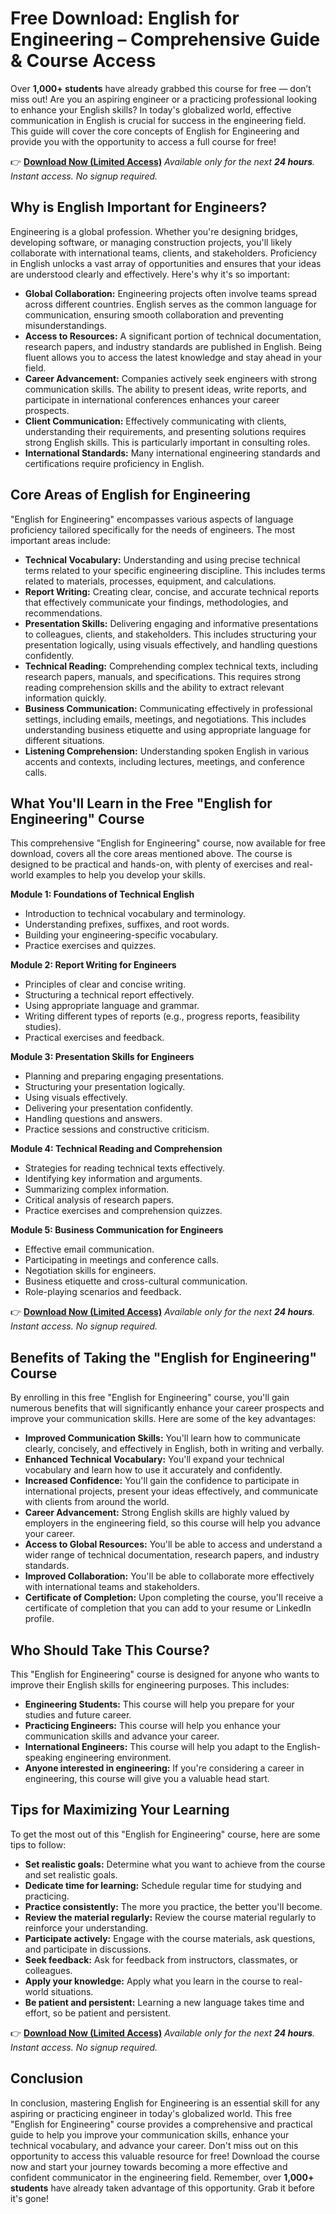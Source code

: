 # Free Download: English for Engineering – Comprehensive Guide & Course Access

Over **1,000+ students** have already grabbed this course for free — don’t miss out! Are you an aspiring engineer or a practicing professional looking to enhance your English skills? In today's globalized world, effective communication in English is crucial for success in the engineering field. This guide will cover the core concepts of English for Engineering and provide you with the opportunity to access a full course for free!

👉 [**Download Now (Limited Access)**](https://udemywork.com/english-for-engineering)
_Available only for the next **24 hours**. Instant access. No signup required._

## Why is English Important for Engineers?

Engineering is a global profession. Whether you're designing bridges, developing software, or managing construction projects, you'll likely collaborate with international teams, clients, and stakeholders. Proficiency in English unlocks a vast array of opportunities and ensures that your ideas are understood clearly and effectively. Here's why it's so important:

*   **Global Collaboration:** Engineering projects often involve teams spread across different countries. English serves as the common language for communication, ensuring smooth collaboration and preventing misunderstandings.
*   **Access to Resources:** A significant portion of technical documentation, research papers, and industry standards are published in English. Being fluent allows you to access the latest knowledge and stay ahead in your field.
*   **Career Advancement:** Companies actively seek engineers with strong communication skills. The ability to present ideas, write reports, and participate in international conferences enhances your career prospects.
*   **Client Communication:** Effectively communicating with clients, understanding their requirements, and presenting solutions requires strong English skills. This is particularly important in consulting roles.
*   **International Standards:** Many international engineering standards and certifications require proficiency in English.

## Core Areas of English for Engineering

"English for Engineering" encompasses various aspects of language proficiency tailored specifically for the needs of engineers. The most important areas include:

*   **Technical Vocabulary:** Understanding and using precise technical terms related to your specific engineering discipline. This includes terms related to materials, processes, equipment, and calculations.
*   **Report Writing:** Creating clear, concise, and accurate technical reports that effectively communicate your findings, methodologies, and recommendations.
*   **Presentation Skills:** Delivering engaging and informative presentations to colleagues, clients, and stakeholders. This includes structuring your presentation logically, using visuals effectively, and handling questions confidently.
*   **Technical Reading:** Comprehending complex technical texts, including research papers, manuals, and specifications. This requires strong reading comprehension skills and the ability to extract relevant information quickly.
*   **Business Communication:** Communicating effectively in professional settings, including emails, meetings, and negotiations. This includes understanding business etiquette and using appropriate language for different situations.
*   **Listening Comprehension:** Understanding spoken English in various accents and contexts, including lectures, meetings, and conference calls.

## What You'll Learn in the Free "English for Engineering" Course

This comprehensive "English for Engineering" course, now available for free download, covers all the core areas mentioned above. The course is designed to be practical and hands-on, with plenty of exercises and real-world examples to help you develop your skills.

**Module 1: Foundations of Technical English**

*   Introduction to technical vocabulary and terminology.
*   Understanding prefixes, suffixes, and root words.
*   Building your engineering-specific vocabulary.
*   Practice exercises and quizzes.

**Module 2: Report Writing for Engineers**

*   Principles of clear and concise writing.
*   Structuring a technical report effectively.
*   Using appropriate language and grammar.
*   Writing different types of reports (e.g., progress reports, feasibility studies).
*   Practical exercises and feedback.

**Module 3: Presentation Skills for Engineers**

*   Planning and preparing engaging presentations.
*   Structuring your presentation logically.
*   Using visuals effectively.
*   Delivering your presentation confidently.
*   Handling questions and answers.
*   Practice sessions and constructive criticism.

**Module 4: Technical Reading and Comprehension**

*   Strategies for reading technical texts effectively.
*   Identifying key information and arguments.
*   Summarizing complex information.
*   Critical analysis of research papers.
*   Practice exercises and comprehension quizzes.

**Module 5: Business Communication for Engineers**

*   Effective email communication.
*   Participating in meetings and conference calls.
*   Negotiation skills for engineers.
*   Business etiquette and cross-cultural communication.
*   Role-playing scenarios and feedback.

👉 [**Download Now (Limited Access)**](https://udemywork.com/english-for-engineering)
_Available only for the next **24 hours**. Instant access. No signup required._

## Benefits of Taking the "English for Engineering" Course

By enrolling in this free "English for Engineering" course, you'll gain numerous benefits that will significantly enhance your career prospects and improve your communication skills. Here are some of the key advantages:

*   **Improved Communication Skills:** You'll learn how to communicate clearly, concisely, and effectively in English, both in writing and verbally.
*   **Enhanced Technical Vocabulary:** You'll expand your technical vocabulary and learn how to use it accurately and confidently.
*   **Increased Confidence:** You'll gain the confidence to participate in international projects, present your ideas effectively, and communicate with clients from around the world.
*   **Career Advancement:** Strong English skills are highly valued by employers in the engineering field, so this course will help you advance your career.
*   **Access to Global Resources:** You'll be able to access and understand a wider range of technical documentation, research papers, and industry standards.
*   **Improved Collaboration:** You'll be able to collaborate more effectively with international teams and stakeholders.
*   **Certificate of Completion:** Upon completing the course, you'll receive a certificate of completion that you can add to your resume or LinkedIn profile.

## Who Should Take This Course?

This "English for Engineering" course is designed for anyone who wants to improve their English skills for engineering purposes. This includes:

*   **Engineering Students:** This course will help you prepare for your studies and future career.
*   **Practicing Engineers:** This course will help you enhance your communication skills and advance your career.
*   **International Engineers:** This course will help you adapt to the English-speaking engineering environment.
*   **Anyone interested in engineering:** If you're considering a career in engineering, this course will give you a valuable head start.

## Tips for Maximizing Your Learning

To get the most out of this "English for Engineering" course, here are some tips to follow:

*   **Set realistic goals:** Determine what you want to achieve from the course and set realistic goals.
*   **Dedicate time for learning:** Schedule regular time for studying and practicing.
*   **Practice consistently:** The more you practice, the better you'll become.
*   **Review the material regularly:** Review the course material regularly to reinforce your understanding.
*   **Participate actively:** Engage with the course materials, ask questions, and participate in discussions.
*   **Seek feedback:** Ask for feedback from instructors, classmates, or colleagues.
*   **Apply your knowledge:** Apply what you learn in the course to real-world situations.
*   **Be patient and persistent:** Learning a new language takes time and effort, so be patient and persistent.

👉 [**Download Now (Limited Access)**](https://udemywork.com/english-for-engineering)
_Available only for the next **24 hours**. Instant access. No signup required._

## Conclusion

In conclusion, mastering English for Engineering is an essential skill for any aspiring or practicing engineer in today's globalized world. This free "English for Engineering" course provides a comprehensive and practical guide to help you improve your communication skills, enhance your technical vocabulary, and advance your career. Don't miss out on this opportunity to access this valuable resource for free! Download the course now and start your journey towards becoming a more effective and confident communicator in the engineering field. Remember, over **1,000+ students** have already taken advantage of this opportunity. Grab it before it's gone!
